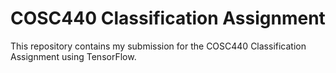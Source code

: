 # COSC440 Classification Assignment
This repository contains my submission for the COSC440 Classification Assignment using TensorFlow.
